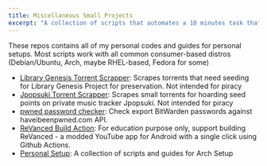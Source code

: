 ```yaml
---
title: Miscellaneous Small Projects
excerpt: "A collection of scripts that automates a 10 minutes task that takes 10 hours to develop"
---
```


These repos contains all of my personal codes and guides for personal setups. Most scripts work with all common consumer-based distros (Debian/Ubuntu, Arch, maybe RHEL-based, Fedora for some)

- [Library Genesis Torrent Scrapper](https://github.com/n0k0m3/Personal-Setup/blob/main/Libgen_torrent_scrape/): Scrapes torrents that need seeding for Library Genesis Project for preservation. Not intended for piracy
- [Jpopsuki Torrent Scrapper](https://github.com/n0k0m3/jpopsuki-scraping): Scrapes small torrents for hoarding seed points on private music tracker Jpopsuki. Not intended for piracy
- [pwned password checker](https://github.com/n0k0m3/bitwarden-haveibeenpwned): Check export BitWarden passwords against haveibeenpwned.com API.
- [ReVanced Build Action](https://github.com/n0k0m3/revanced-build-template): For education purpose only, support building ReVanced - a modded YouTube app for Android with a single click using Github Actions.
- [Personal Setup](https://github.com/n0k0m3/Personal-Setup): A collection of scripts and guides for Arch Setup